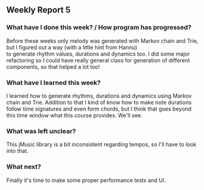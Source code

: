 ## Weekly Report 5


### What have I done this week? / How program has progressed?

Before these weeks only melody was generated with Markov chain and Trie, but I figured out a way (with a little hint from Hannu)  
to generate rhythm values, durations and dynamics too. I did some major refactoring so I could have really general
class for generation of different components, so that helped a lot too!  
  
### What have I learned this week?  
  
I learned how to generate rhythms, durations and dynamics using Markov chain and Trie. Addition to that I kind of know 
how to make note durations follow time signatures and even form chords, but I think that goes beyond this time window what
this course provides. We'll see.  
  
### What was left unclear?  
  
This jMusic library is a bit inconsistent regarding tempos, so I'll have to look into that.  

### What next?  

Finally it's time to make some proper performance tests and UI.

